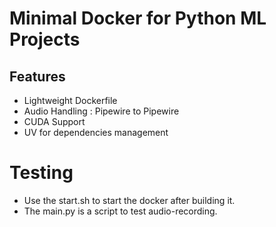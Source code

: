 # Minimal Docker for Python ML Projects

## Features

- Lightweight Dockerfile
- Audio Handling : Pipewire to Pipewire
- CUDA Support
- UV for dependencies management

# Testing 
- Use the start.sh to start the docker after building it.
- The main.py is a script to test audio-recording.

